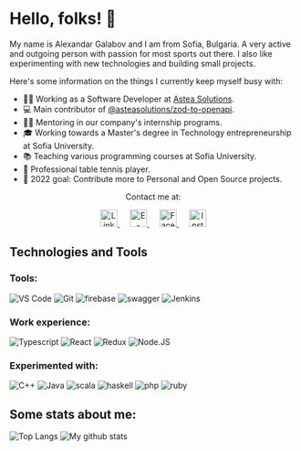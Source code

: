# Hello, folks! 👋

My name is Alexandar Galabov and I am from Sofia, Bulgaria. A very active and outgoing person with passion for most sports out there.
I also like experimenting with new technologies and building small projects.

Here's some information on the things I currently keep myself busy with:

- 🧑‍💻 Working as a Software Developer at [Astea Solutions](https://asteasolutions.com/).
- 💻 Main contributor of [@asteasolutions/zod-to-openapi](https://github.com/asteasolutions/zod-to-openapi).
- 👨‍🏫 Mentoring in our company's internship programs.
- 🎓 Working towards a Master's degree in Technology entrepreneurship at Sofia University.
- 📚 Teaching various programming courses at Sofia University.
- 🏓 Professional table tennis player.
- 🎯 2022 goal: Contribute more to Personal and Open Source projects.

<p align="center">
Contact me at:
</p>

<p align="center">
  <a href="https://www.linkedin.com/in/alexandar-galabov-a467771b0/">
    <img src="https://upload.wikimedia.org/wikipedia/commons/c/c9/Linkedin.svg" alt="LinkedIn" width="30px">
  </a> 

  <a href="mailto:galabovalexandar@gmail.com">
    <img src="https://upload.wikimedia.org/wikipedia/commons/4/4e/Gmail_Icon.png" alt="E-mail" width="30px">
  </a> 

  <a href="https://www.facebook.com/alexandar.galabov">
    <img src="https://upload.wikimedia.org/wikipedia/commons/5/51/Facebook_f_logo_%282019%29.svg" alt="Facebook" width="30px"> 
  </a> 

  <a href="https://www.instagram.com/alexandargalabov">
    <img src="https://upload.wikimedia.org/wikipedia/commons/9/96/Instagram.svg" alt="Instagram" width="30px">
  </a>
</p>

## Technologies and Tools

### Tools:

![VS Code](https://img.shields.io/badge/VSCode-informational?style=for-the-badge&logo=jenkins&logoColor=white&color=blue)
![Git](https://img.shields.io/badge/Git-informational?style=for-the-badge&logo=git&logoColor=white&color=brightgreen)
![firebase](https://img.shields.io/badge/firebase-informational?style=for-the-badge&logo=firebase&logoColor=white&color=orange)
![swagger](https://img.shields.io/badge/swagger-informational?style=for-the-badge&logo=swagger&logoColor=white&color=brightgreen)
![Jenkins](https://img.shields.io/badge/Jenkins-informational?style=for-the-badge&logo=visualstudiocode&logoColor=white&color=red)

### Work experience:

![Typescript](https://img.shields.io/badge/TypeScript-informational?style=for-the-badge&logo=typescript&logoColor=white&color=blue)
![React](https://img.shields.io/badge/React-informational?style=for-the-badge&logo=react&logoColor=white&color=blue)
![Redux](https://img.shields.io/badge/Redux-informational?style=for-the-badge&logo=redux&logoColor=white&color=red)
![Node.JS](https://img.shields.io/badge/Node.JS-informational?style=for-the-badge&logo=nodedotjs&logoColor=white&color=red)

### Experimented with:

![C++](https://img.shields.io/badge/C++-informational?style=for-the-badge&logo=cplusplus&logoColor=white&color=brightgreen)
![Java](https://img.shields.io/badge/Java-informational?style=for-the-badge&logo=java&logoColor=white&color=orange)
![scala](https://img.shields.io/badge/scala-informational?style=for-the-badge&logo=scala&logoColor=white&color=red)
![haskell](https://img.shields.io/badge/haskell-informational?style=for-the-badge&logo=haskell&logoColor=white&color=blueviolet)
![php](https://img.shields.io/badge/php-informational?style=for-the-badge&logo=php&logoColor=white&color=9cf)
![ruby](https://img.shields.io/badge/ruby-informational?style=for-the-badge&logo=ruby&logoColor=white&color=red)

## Some stats about me:

![Top Langs](https://github-readme-stats.vercel.app/api/top-langs/?username=AGalabov&theme=algolia&layout=compact&exclude_repo=scala-fmi-2019,Tourist-BG&langs_count=8)
![My github stats](https://github-readme-stats.vercel.app/api?username=AGalabov&show_icons=true&theme=algolia&custom_title=My Code Contribution)
